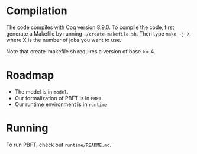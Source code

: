 Compilation
===========

The code compiles with Coq version 8.9.0.  To compile the code, first
generate a Makefile by running `./create-makefile.sh`.  Then type
`make -j X`, where X is the number of jobs you want to use.

Note that create-makefile.sh requires a version of base >= 4.



Roadmap
=======

- The model is in `model`.
- Our formalization of PBFT is in `PBFT`.
- Our runtime environment is in `runtime`



Running
=======

To run PBFT, check out `runtime/README.md`.
